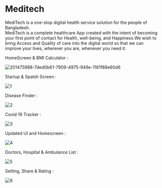  # Meditech

 MediTech is a one-stop digital health service solution for the people of Bangladesh.                              
 MediTech is a complete healthcare App created with the intent of becoming your first point of
 contact for Health, well-being, and Happiness.We wish to bring Access and Quality of care into the digital world so that we can improve your lives, wherever you are, whenever you need it.

HomeScreen & BMI Calculator :

![201475988-7ded0b61-7909-4975-949e-1161f88e60d6](https://user-images.githubusercontent.com/79131390/211398963-ddbe29fb-f1b4-4417-8073-9f2ad335574c.png)

Startup & Spalsh Screen :

![1](https://user-images.githubusercontent.com/79131390/211399415-96e9dfbd-fdc7-4d8d-b170-563965f4e585.png)

Disease Finder :

![2](https://user-images.githubusercontent.com/79131390/211399583-071ce51c-bbb1-4a32-86bb-8ff491305cb2.png)

Covid 19 Tracker :

![3](https://user-images.githubusercontent.com/79131390/211399664-554c5278-8788-4e1f-85f4-9fec5971744e.png)

Updated UI and Homescreen : 

![4](https://user-images.githubusercontent.com/79131390/211399718-b8a86245-67ea-4a98-8b5a-4121f124e892.png)

Doctors, Hospital & Ambulance List :

![5](https://user-images.githubusercontent.com/79131390/211399803-60ffa905-ec7e-4945-ad88-070d98a6e8c0.png)

Setting, Share & Rating :

![6](https://user-images.githubusercontent.com/79131390/211399942-95682f6e-cfa9-42a4-ad79-a81fddbc709c.png)
